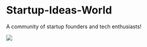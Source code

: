 # Startup-Ideas-World
A community of startup founders and tech enthusiasts!

<img src="https://i.imgur.com/mVKYnLK.png"/>
